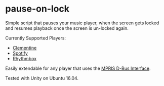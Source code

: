 # pause-on-lock
Simple script that pauses your music player, when the screen gets locked and resumes playback once the screen is un-locked again.

Currently Supported Players:
- [Clementine](https://www.clementine-player.org/)
- [Spotify](https://www.spotify.com/us/download/linux/)
- [Rhythmbox](https://wiki.gnome.org/Apps/Rhythmbox)

Easily extendable for any player that uses the [MPRIS D-Bus Interface](https://specifications.freedesktop.org/mpris-spec/latest/).


Tested with Unity on Ubuntu 16.04.
